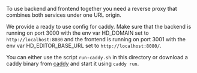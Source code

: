 <!--
SPDX-FileCopyrightText: 2022 The HedgeDoc developers (see AUTHORS file)

SPDX-License-Identifier: CC-BY-SA-4.0
-->

To use backend and frontend together you need a reverse proxy that combines both services under one URL origin.

We provide a ready to use config for caddy.
Make sure that the backend is running on port 3000 with the env var HD_DOMAIN set to `http://localhost:8080` and the frontend is running on port 3001 with the env var HD_EDITOR_BASE_URL set to `http://localhost:8080/`.

You can either use the script `run-caddy.sh` in this directory or download a caddy binary from [caddy](https://caddyserver.com/) and start it using `caddy run`.
